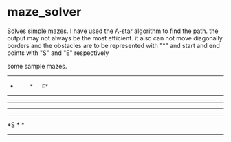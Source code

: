 # maze_solver
Solves simple mazes.
I have used the A-star algorithm to find the path. the output may not always be the most efficient. it also can not move diagonally
borders and the obstacles are to be represented with "*" and start and end points with "S" and "E" respectively 

some sample mazes.

****************
*         *   E*
*    *    *  ***
*    *    *    *
*    *    *    *
*    *    *    *
*S   *         *
****************


